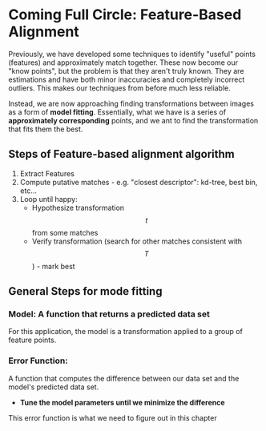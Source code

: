 # Coming Full Circle: Feature-Based Alignment

Previously, we have developed some techniques to identify "useful" points (features) and approximately match together.  These now become our "know points", but the problem is that they aren't truly known.  They are estimations and have both minor inaccuracies and completely incorrect outliers.  This makes our techniques from before much less reliable.

Instead, we are now approaching finding transformations between images as a form of **model fitting**.  Essentially, what we have is a series of **approximately corresponding** points, and we ant to find the transformation that fits them the best.

## Steps of Feature-based alignment algorithm

1. Extract Features
2. Compute putative matches - e.g. "closest descriptor": kd-tree, best bin, etc...
3. Loop until happy:
   - Hypothesize transformation $$t$$ from some matches
   - Verify transformation (search for other matches consistent with $$T$$) - mark best

## General Steps for mode fitting

### **Model**: A function that returns a predicted data set

For this application, the model is a transformation applied to a group of feature points.

### **Error Function**: 

A function that computes the difference between our data set and the model's predicted data set.

- **Tune the model parameters until we minimize the difference**

This error function is what we need to figure out in this chapter


